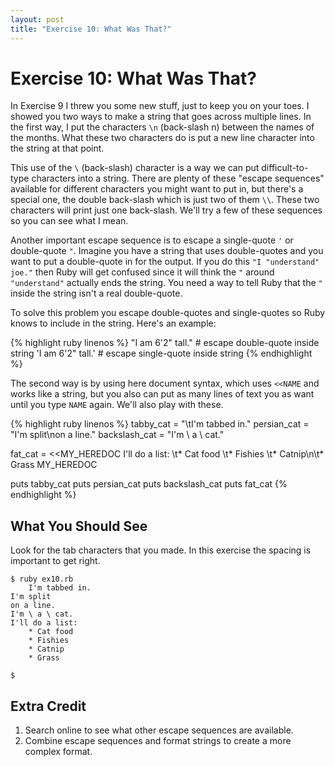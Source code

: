 ```yaml
---
layout: post
title: "Exercise 10: What Was That?"
---
```

# Exercise 10: What Was That?
In Exercise 9 I threw you some new stuff, just to keep you on your toes. I showed you two ways to make a string that goes across multiple lines. In the first way, I put the characters `\n` (back-slash n) between the names of the months. What these two characters do is put a new line character into the string at that point.

This use of the `\` (back-slash) character is a way we can put difficult-to-type characters into a string. There are plenty of these "escape sequences" available for different characters you might want to put in, but there's a special one, the double back-slash which is just two of them `\\`. These two characters will print just one back-slash. We'll try a few of these sequences so you can see what I mean.

Another important escape sequence is to escape a single-quote `'` or double-quote `"`. Imagine you have a string that uses double-quotes and you want to put a double-quote in for the output. If you do this `"I "understand" joe."` then Ruby will get confused since it will think the `"` around `"understand"` actually ends the string. You need a way to tell Ruby that the `"` inside the string isn't a real double-quote.

To solve this problem you escape double-quotes and single-quotes so Ruby knows to include in the string. Here's an example:

{% highlight ruby linenos %}
"I am 6'2\" tall."  # escape double-quote inside string
'I am 6\'2" tall.'  # escape single-quote inside string
{% endhighlight %}

The second way is by using here document syntax, which uses `<<NAME` and works like a string, but you also can put as many lines of text you as want until you type `NAME` again. We'll also play with these.

{% highlight ruby linenos %}
tabby_cat = "\tI'm tabbed in."
persian_cat = "I'm split\non a line."
backslash_cat = "I'm \\ a \\ cat."

fat_cat = <<MY_HEREDOC
I'll do a list:
\t* Cat food
\t* Fishies
\t* Catnip\n\t* Grass
MY_HEREDOC

puts tabby_cat
puts persian_cat
puts backslash_cat
puts fat_cat
{% endhighlight %}

## What You Should See
Look for the tab characters that you made. In this exercise the spacing is important to get right.

    $ ruby ex10.rb
    	I'm tabbed in.
    I'm split
    on a line.
    I'm \ a \ cat.
    I'll do a list:
    	* Cat food
    	* Fishies
    	* Catnip
    	* Grass
    
    $

## Extra Credit
1. Search online to see what other escape sequences are available.
2. Combine escape sequences and format strings to create a more complex format.
